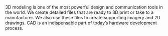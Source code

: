 3D modeling is one of the most powerful design and communication tools in the world. We create detailed files that are ready to 3D print or take to a manufacturer. We also use these files to create supporting imagery and 2D drawings. CAD is an indispensable part of today’s hardware development process.
